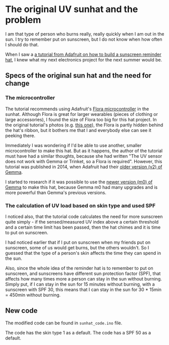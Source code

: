 # The original UV sunhat and the problem

I am that type of person who burns really, really quickly when I am out in the sun.
I try to remember put on sunscreen, but I do not know when how often I should do that.

When I saw a [a tutorial from Adafruit on how to build a sunscreen reminder hat](https://learn.adafruit.com/sunscreen-reminder-hat?view=all), I knew what my next electronics project for the next summer would be.

## Specs of the original sun hat and the need for change

### The microcontroller
The tutorial recommends using Adafruit's [Flora microcontroller](https://www.adafruit.com/product/659) in the sunhat. Although Flora is great for larger wearables (pieces of clothing or large accessories), I found the size of Flora too big for this hat project. In the original tutorial's photos (e.g. [this one](https://learn.adafruit.com/assets/18327)), the Flora is partly hidden behind the hat's ribbon, but it bothers me that I and everybody else can see it peeking there.

Immediately I was wondering if I'd be able to use another, smaller microcontroller to make this hat. But as it happens, the author of the tutorial must have had a similar thoughts, because she had written "The UV sensor does not work with Gemma or Trinket, so a Flora is required". However, this tutorial was published in 2014, when Adafruit had their [older version (v2) of Gemma](https://www.adafruit.com/product/1222).

I started to research if it was possible to use the [newer version (m0) of Gemma](https://www.adafruit.com/product/3501) to make this hat, because Gemma m0 had many upgrades and is more powerful than Gemma's previous versions.

### The calculation of UV load based on skin type and used SPF
I noticed also, that the tutorial code calculates the need for more sunscreen quite simply - if the sensed/measured UV index above a certain threshold and a certain time limit has been passed, then the hat chimes and it is time to put on sunscreen.

I had noticed earlier that if I put on sunscreen when my friends put on sunscreen, some of us would get burns, but the others wouldn't. So I guessed that the type of a person's skin affects the time they can spend in the sun.

Also, since the whole idea of the reminder hat is to remember to put on sunscreen, and sunscreens have different sun protection factor (SPF), that affects how many times more a person can stay in the sun without burning. Simply put, if I can stay in the sun for 15 minutes without burning, with a sunscreen with SPF 30, this means that I can stay in the sun for 30 * 15min = 450min without burning.

## New code
The modified code can be found in `sunhat_code.ino` file.

The code has the skin type 1 as a default.
The code has a SPF 50 as a default.